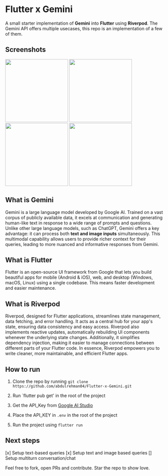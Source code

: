 # Flutter x Gemini

A small starter implementation of **Gemini** into **Flutter** using **Riverpod**. The Gemini API offers multiple usecases, this repo is an implementation of a few of them.

## Screenshots

<img src="https://github.com/abdulrehman04/Flutter-x-Gemini/assets/66993044/fd38fe23-28bd-4557-ac9e-468247f0e72d" width="200" />
<img src="https://github.com/abdulrehman04/Flutter-x-Gemini/assets/66993044/9cda1130-7ec7-476f-b6c0-3e8efcc66367" width="200" />
<img src="https://github.com/abdulrehman04/Flutter-x-Gemini/assets/66993044/f74bf2c0-803c-4973-8c34-859d0f60e4a1" width="200" />
<img src="https://github.com/abdulrehman04/Flutter-x-Gemini/assets/66993044/3c5c6ced-d3d2-4931-9722-ebcee233f1ae" width="200" />

## What is Gemini

Gemini is a large language model developed by Google AI. Trained on a vast corpus of publicly available data, it excels at communication and generating human-like text in response to a wide range of prompts and questions. Unlike other large language models, such as ChatGPT, Gemini offers a key advantage: it can process both **text and image inputs** simultaneously. This multimodal capability allows users to provide richer context for their queries, leading to more nuanced and informative responses from Gemini.

## What is Flutter

Flutter is an open-source UI framework from Google that lets you build beautiful apps for mobile (Android & iOS), web, and desktop (Windows, macOS, Linux) using a single codebase. This means faster development and easier maintenance.

## What is Riverpod

Riverpod, designed for Flutter applications, streamlines state management, data fetching, and error handling. It acts as a central hub for your app's state, ensuring data consistency and easy access. Riverpod also implements reactive updates, automatically rebuilding UI components whenever the underlying state changes. Additionally, it simplifies dependency injection, making it easier to manage connections between different parts of your Flutter code. In essence, Riverpod empowers you to write cleaner, more maintainable, and efficient Flutter apps.

## How to run

1. Clone the repo by running `git clone https://github.com/abdulrehman04/Flutter-x-Gemini.git`

2. Run `flutter pub get' in the root of the project
   
3. Get the API_Key from [Google AI Studio](https://aistudio.google.com/app/apikey)
   
4. Place the API_KEY in `.env` in the root of the project
   
5. Run the project using `flutter run`

## Next steps

[x] Setup text-based queries
[x] Setup text and image based queries
[] Setup multiturn conversation/chat

Feel free to fork, open PRs and contribute.
Star the repo to show love.
      
